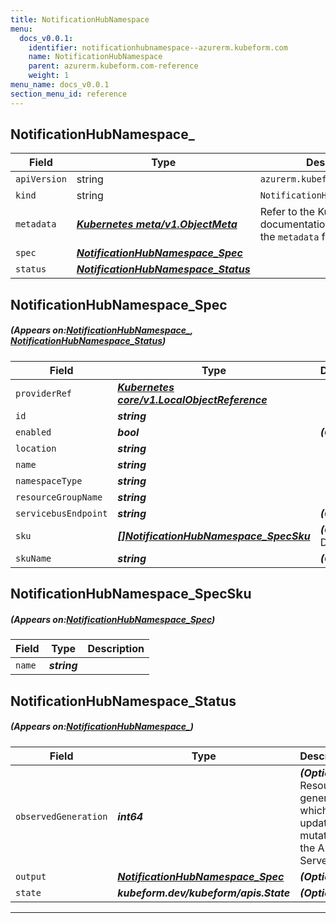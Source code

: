 ```yaml
---
title: NotificationHubNamespace 
menu:
  docs_v0.0.1:
    identifier: notificationhubnamespace--azurerm.kubeform.com
    name: NotificationHubNamespace 
    parent: azurerm.kubeform.com-reference
    weight: 1
menu_name: docs_v0.0.1
section_menu_id: reference
---
```


## NotificationHubNamespace_
| Field | Type | Description |
| ------ | ----- | ----------- |
| `apiVersion` | string | `azurerm.kubeform.com/v1alpha1` |
|    `kind` | string | `NotificationHubNamespace_` |
| `metadata` | ***[Kubernetes meta/v1.ObjectMeta](https://kubernetes.io/docs/reference/generated/kubernetes-api/v1.13/#objectmeta-v1-meta)***|Refer to the Kubernetes API documentation for the fields of the `metadata` field.|
| `spec` | ***[NotificationHubNamespace_Spec](#NotificationHubNamespace_Spec)***||
| `status` | ***[NotificationHubNamespace_Status](#NotificationHubNamespace_Status)***||
## NotificationHubNamespace_Spec
##### (Appears on:[NotificationHubNamespace_](#NotificationHubNamespace_), [NotificationHubNamespace_Status](#NotificationHubNamespace_Status))
| Field | Type | Description |
| ------ | ----- | ----------- |
| `providerRef` | ***[Kubernetes core/v1.LocalObjectReference](https://kubernetes.io/docs/reference/generated/kubernetes-api/v1.13/#localobjectreference-v1-core)***||
| `id` | ***string***||
| `enabled` | ***bool***| ***(Optional)*** |
| `location` | ***string***||
| `name` | ***string***||
| `namespaceType` | ***string***||
| `resourceGroupName` | ***string***||
| `servicebusEndpoint` | ***string***| ***(Optional)*** |
| `sku` | ***[[]NotificationHubNamespace_SpecSku](#NotificationHubNamespace_SpecSku)***| ***(Optional)*** Deprecated|
| `skuName` | ***string***| ***(Optional)*** |
## NotificationHubNamespace_SpecSku
##### (Appears on:[NotificationHubNamespace_Spec](#NotificationHubNamespace_Spec))
| Field | Type | Description |
| ------ | ----- | ----------- |
| `name` | ***string***||
## NotificationHubNamespace_Status
##### (Appears on:[NotificationHubNamespace_](#NotificationHubNamespace_))
| Field | Type | Description |
| ------ | ----- | ----------- |
| `observedGeneration` | ***int64***| ***(Optional)*** Resource generation, which is updated on mutation by the API Server.|
| `output` | ***[NotificationHubNamespace_Spec](#NotificationHubNamespace_Spec)***| ***(Optional)*** |
| `state` | ***kubeform.dev/kubeform/apis.State***| ***(Optional)*** |
---
